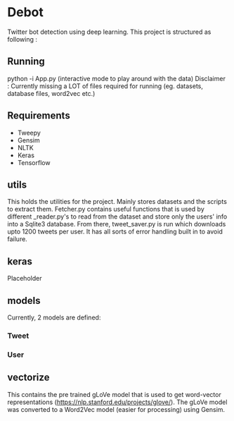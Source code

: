 # Debot
Twitter bot detection using deep learning. This project is structured as following : 
## Running 
python -i App.py (interactive mode to play around with the data)
Disclaimer : Currently missing a LOT of files required for running (eg. datasets, database files, word2vec etc.)

## Requirements
* Tweepy
* Gensim
* NLTK
* Keras
* Tensorflow

## utils
This holds the utilities for the project. Mainly stores datasets and the scripts to extract them. Fetcher.py contains useful functions that is used by different <dataset>_reader.py's to read from the dataset and store only the users' info into a Sqlite3 database. From there, tweet_saver.py is run which downloads upto 1200 tweets per user. It has all sorts of error handling built in to avoid failure.
## keras
Placeholder
## models
Currently, 2 models are defined:
### Tweet
### User
## vectorize
This contains the pre trained gLoVe model that is used to get word-vector representations (https://nlp.stanford.edu/projects/glove/). The gLoVe model was converted to a Word2Vec model (easier for processing) using Gensim. 
